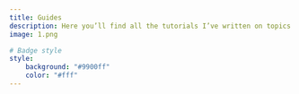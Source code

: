 ```yaml
---
title: Guides
description: Here you’ll find all the tutorials I’ve written on topics I’ve tackled or simply ideas I’ve come up with. If I’ve figured something out or had a thought worth sharing, it will be here!
image: 1.png

# Badge style
style:
    background: "#9900ff"
    color: "#fff"
---
```


